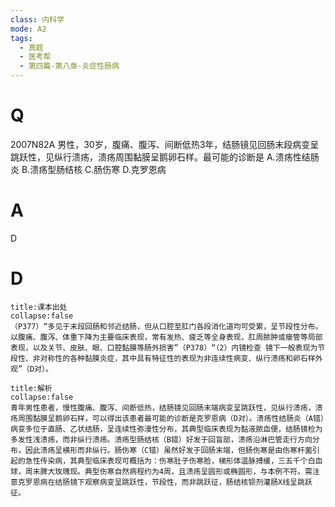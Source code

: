 ```yaml
---
class: 内科学
mode: A2
tags:
  - 真题
  - 医考帮
  - 第四篇-第八章-炎症性肠病
---
```


# Q
2007N82A 男性，30岁，腹痛、腹泻、间断低热3年，结肠镜见回肠末段病变呈跳跃性，见纵行溃疡，溃疡周围黏膜呈鹅卵石样。最可能的诊断是
A.溃疡性结肠炎
B.溃疡型肠结核
C.肠伤寒
D.克罗恩病

# A
D
# D
```ad-note
title:课本出处
collapse:false
（P377）“多见于末段回肠和邻近结肠，但从口腔至肛门各段消化道均可受累，呈节段性分布。以腹痛、腹泻、体重下降为主要临床表现，常有发热、疲乏等全身表现，肛周脓肿或瘘管等局部表现，以及关节、皮肤、眼、口腔黏膜等肠外损害”（P378）“（2）内镜检查 镜下一般表现为节段性、非对称性的各种黏膜炎症，其中具有特征性的表现为非连续性病变、纵行溃疡和卵石样外观”（D对）。
```

```ad-summary
title:解析
collapse:false
青年男性患者，慢性腹痛、腹泻、间断低热，结肠镜见回肠末端病变呈跳跃性，见纵行溃疡，溃疡周围黏膜呈鹅卵石样，可以得出该患者最可能的诊断是克罗恩病（D对）。溃疡性结肠炎（A错）病变多位于直肠、乙状结肠，呈连续性弥漫性分布，其典型临床表现为黏液脓血便，结肠镜检为多发性浅溃疡，而非纵行溃疡。溃疡型肠结核（B错）好发于回盲部，溃疡沿淋巴管走行方向分布，因此溃疡呈横形而非纵行。肠伤寒（C错）虽然好发于回肠末端，但肠伤寒是由伤寒杆菌引起的急性传染病，其典型临床表现可概括为：伤寒肚子伤寒脸，梯形体温脉搏缓，三五千个白血球，周末脾大玫瑰现。典型伤寒自然病程约为4周，且溃疡呈圆形或椭圆形，与本例不符。需注意克罗恩病在结肠镜下观察病变呈跳跃性，节段性，而非跳跃征，肠结核钡剂灌肠X线呈跳跃征。
```

